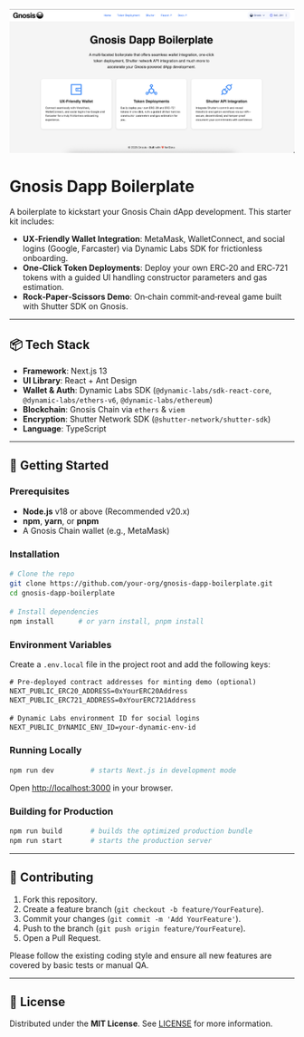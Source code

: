 ![Hero Image](/hero.png)
# Gnosis Dapp Boilerplate

A boilerplate to kickstart your Gnosis Chain dApp development. This starter kit includes:

- **UX‑Friendly Wallet Integration**: MetaMask, WalletConnect, and social logins (Google, Farcaster) via Dynamic Labs SDK for frictionless onboarding.
- **One‑Click Token Deployments**: Deploy your own ERC‑20 and ERC‑721 tokens with a guided UI handling constructor parameters and gas estimation.
- **Rock‑Paper‑Scissors Demo**: On‑chain commit‑and‑reveal game built with Shutter SDK on Gnosis.

---

## 📦 Tech Stack

- **Framework**: Next.js 13 
- **UI Library**: React + Ant Design
- **Wallet & Auth**: Dynamic Labs SDK (`@dynamic-labs/sdk-react-core`, `@dynamic-labs/ethers-v6`, `@dynamic-labs/ethereum`)
- **Blockchain**: Gnosis Chain via `ethers` & `viem`
- **Encryption**: Shutter Network SDK (`@shutter-network/shutter-sdk`)
- **Language**: TypeScript

---

## 🚀 Getting Started

### Prerequisites

- **Node.js** v18 or above (Recommended v20.x)
- **npm**, **yarn**, or **pnpm**
- A Gnosis Chain wallet (e.g., MetaMask)

### Installation

```bash
# Clone the repo
git clone https://github.com/your-org/gnosis-dapp-boilerplate.git
cd gnosis-dapp-boilerplate

# Install dependencies
npm install      # or yarn install, pnpm install
```

### Environment Variables

Create a `.env.local` file in the project root and add the following keys:

```dotenv
# Pre‑deployed contract addresses for minting demo (optional)
NEXT_PUBLIC_ERC20_ADDRESS=0xYourERC20Address
NEXT_PUBLIC_ERC721_ADDRESS=0xYourERC721Address

# Dynamic Labs environment ID for social logins
NEXT_PUBLIC_DYNAMIC_ENV_ID=your-dynamic-env-id
```

### Running Locally

```bash
npm run dev         # starts Next.js in development mode
```

Open [http://localhost:3000](http://localhost:3000) in your browser.

### Building for Production

```bash
npm run build       # builds the optimized production bundle
npm run start       # starts the production server
```
---

## 🤝 Contributing

1. Fork this repository.
2. Create a feature branch (`git checkout -b feature/YourFeature`).
3. Commit your changes (`git commit -m 'Add YourFeature'`).
4. Push to the branch (`git push origin feature/YourFeature`).
5. Open a Pull Request.

Please follow the existing coding style and ensure all new features are covered by basic tests or manual QA.

---

## 📄 License

Distributed under the **MIT License**. See [LICENSE](./LICENSE) for more information.

